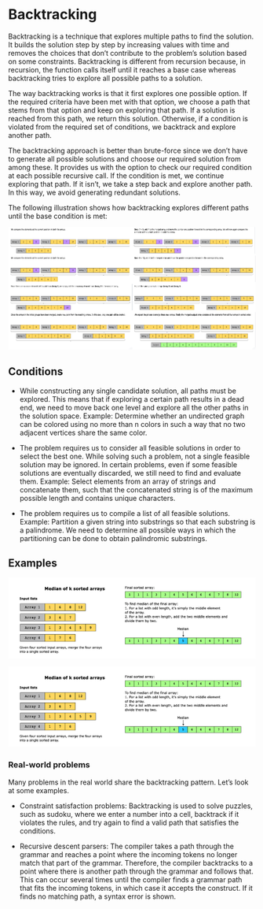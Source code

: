 # Backtracking

Backtracking is a technique that explores multiple paths to find the solution. It builds the solution step by step by increasing values with time and removes the choices that don’t contribute to the problem’s solution based on some constraints. Backtracking is different from recursion because, in recursion, the function calls itself until it reaches a base case whereas backtracking tries to explore all possible paths to a solution.

The way backtracking works is that it first explores one possible option. If the required criteria have been met with that option, we choose a path that stems from that option and keep on exploring that path. If a solution is reached from this path, we return this solution. Otherwise, if a condition is violated from the required set of conditions, we backtrack and explore another path.

The backtracking approach is better than brute-force since we don’t have to generate all possible solutions and choose our required solution from among these. It provides us with the option to check our required condition at each possible recursive call. If the condition is met, we continue exploring that path. If it isn’t, we take a step back and explore another path. In this way, we avoid generating redundant solutions.

The following illustration shows how backtracking explores different paths until the base condition is met:

![](../../../../../img/14.47.43.png)


## Conditions

- While constructing any single candidate solution, all paths must be explored. This means that if exploring a certain path results in a dead end, we need to move back one level and explore all the other paths in the solution space.
Example: Determine whether an undirected graph can be colored using no more than n colors in such a way that no two adjacent vertices share the same color.

- The problem requires us to consider all feasible solutions in order to select the best one. While solving such a problem, not a single feasible solution may be ignored. In certain problems, even if some feasible solutions are eventually discarded, we still need to find and evaluate them.
Example: Select elements from an array of strings and concatenate them, such that the concatenated string is of the maximum possible length and contains unique characters.

- The problem requires us to compile a list of all feasible solutions.
Example: Partition a given string into substrings so that each substring is a palindrome. We need to determine all possible ways in which the partitioning can be done to obtain palindromic substrings.


## Examples

![](../../../../../img/14.24.44.png)


![](../../../../../img/14.24.44.png)

### Real-world problems

Many problems in the real world share the backtracking pattern. Let’s look at some examples.

- Constraint satisfaction problems: Backtracking is used to solve puzzles, such as sudoku, where we enter a number into a cell, backtrack if it violates the rules, and try again to find a valid path that satisfies the conditions.

- Recursive descent parsers: The compiler takes a path through the grammar and reaches a point where the incoming tokens no longer match that part of the grammar. Therefore, the compiler backtracks to a point where there is another path through the grammar and follows that. This can occur several times until the compiler finds a grammar path that fits the incoming tokens, in which case it accepts the construct. If it finds no matching path, a syntax error is shown.